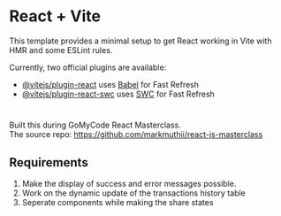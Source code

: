 # React + Vite

This template provides a minimal setup to get React working in Vite with HMR and some ESLint rules.

Currently, two official plugins are available:

- [@vitejs/plugin-react](https://github.com/vitejs/vite-plugin-react/blob/main/packages/plugin-react/README.md) uses [Babel](https://babeljs.io/) for Fast Refresh
- [@vitejs/plugin-react-swc](https://github.com/vitejs/vite-plugin-react-swc) uses [SWC](https://swc.rs/) for Fast Refresh

# 
Built this during GoMyCode React Masterclass.<br>
The source repo: https://github.com/markmuthii/react-js-masterclass

## Requirements
<ol>
  <li>Make the display of success and error messages possible.</li>
  <li>Work on the dynamic update of the transactions history table</li>
  <li>Seperate components while making the share states</li>
</ol>
  

